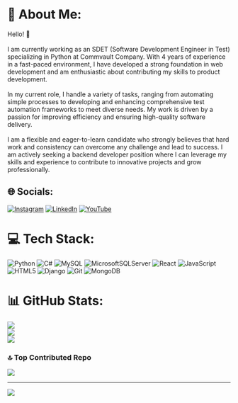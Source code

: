 # 💫 About Me:
Hello! 👋<br><br>I am currently working as an SDET (Software Development Engineer in Test) specializing in Python at Commvault Company. With 4 years of experience in a fast-paced environment, I have developed a strong foundation in web development and am enthusiastic about contributing my skills to product development.<br><br>In my current role, I handle a variety of tasks, ranging from automating simple processes to developing and enhancing comprehensive test automation frameworks to meet diverse needs. My work is driven by a passion for improving efficiency and ensuring high-quality software delivery.<br><br>I am a flexible and eager-to-learn candidate who strongly believes that hard work and consistency can overcome any challenge and lead to success. I am actively seeking a backend developer position where I can leverage my skills and experience to contribute to innovative projects and grow professionally.


## 🌐 Socials:
[![Instagram](https://img.shields.io/badge/Instagram-%23E4405F.svg?logo=Instagram&logoColor=white)](https://instagram.com/sharath_champzz) [![LinkedIn](https://img.shields.io/badge/LinkedIn-%230077B5.svg?logo=linkedin&logoColor=white)](https://www.linkedin.com/in/sharath-kumar-h-k-aaa01716b/) [![YouTube](https://img.shields.io/badge/YouTube-%23FF0000.svg?logo=YouTube&logoColor=white)](https://youtube.com/@https://www.youtube.com/@LearnwithChampzz-rv4lk)


# 💻 Tech Stack:
![Python](https://img.shields.io/badge/python-3670A0?style=for-the-badge&logo=python&logoColor=ffdd54) ![C#](https://img.shields.io/badge/c%23-%23239120.svg?style=for-the-badge&logo=csharp&logoColor=white) ![MySQL](https://img.shields.io/badge/mysql-4479A1.svg?style=for-the-badge&logo=mysql&logoColor=white) ![MicrosoftSQLServer](https://img.shields.io/badge/Microsoft%20SQL%20Server-CC2927?style=for-the-badge&logo=microsoft%20sql%20server&logoColor=white) ![React](https://img.shields.io/badge/react-%2320232a.svg?style=for-the-badge&logo=react&logoColor=%2361DAFB) ![JavaScript](https://img.shields.io/badge/javascript-%23323330.svg?style=for-the-badge&logo=javascript&logoColor=%23F7DF1E) ![HTML5](https://img.shields.io/badge/html5-%23E34F26.svg?style=for-the-badge&logo=html5&logoColor=white) ![Django](https://img.shields.io/badge/django-%23092E20.svg?style=for-the-badge&logo=django&logoColor=white) ![Git](https://img.shields.io/badge/git-%23F05033.svg?style=for-the-badge&logo=git&logoColor=white) ![MongoDB](https://img.shields.io/badge/MongoDB-%234ea94b.svg?style=for-the-badge&logo=mongodb&logoColor=white)

# 📊 GitHub Stats:
![](https://github-readme-stats.vercel.app/api?username=SharathChampzz&theme=dark&hide_border=false&include_all_commits=true&count_private=true)<br/>
![](https://github-readme-streak-stats.herokuapp.com/?user=SharathChampzz&theme=dark&hide_border=false)<br/>
![](https://github-readme-stats.vercel.app/api/top-langs/?username=SharathChampzz&theme=dark&hide_border=false&include_all_commits=true&count_private=true&layout=compact)

### 🔝 Top Contributed Repo
![](https://github-contributor-stats.vercel.app/api?username=SharathChampzz&limit=5&theme=dark&combine_all_yearly_contributions=true)

---
[![](https://visitcount.itsvg.in/api?id=SharathChampzz&icon=0&color=0)](https://visitcount.itsvg.in)

<!-- Proudly created with GPRM ( https://gprm.itsvg.in ) -->
